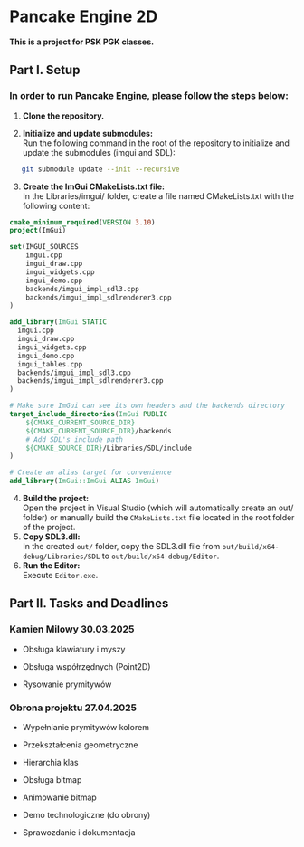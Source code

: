 # Pancake Engine 2D

**This is a project for PSK PGK classes.**

## Part I. Setup

### In order to run Pancake Engine, please follow the steps below:

1. **Clone the repository.**

2. **Initialize and update submodules:**  
   Run the following command in the root of the repository to initialize and update the submodules (imgui and SDL):
```bash
   git submodule update --init --recursive
```
3. **Create the ImGui CMakeLists.txt file:**  
   In the Libraries/imgui/ folder, create a file named CMakeLists.txt with the following content:
```cmake
cmake_minimum_required(VERSION 3.10)
project(ImGui)

set(IMGUI_SOURCES
    imgui.cpp
    imgui_draw.cpp
    imgui_widgets.cpp
    imgui_demo.cpp
    backends/imgui_impl_sdl3.cpp
    backends/imgui_impl_sdlrenderer3.cpp
)

add_library(ImGui STATIC 
  imgui.cpp
  imgui_draw.cpp
  imgui_widgets.cpp
  imgui_demo.cpp
  imgui_tables.cpp  
  backends/imgui_impl_sdl3.cpp
  backends/imgui_impl_sdlrenderer3.cpp
)

# Make sure ImGui can see its own headers and the backends directory
target_include_directories(ImGui PUBLIC
    ${CMAKE_CURRENT_SOURCE_DIR}
    ${CMAKE_CURRENT_SOURCE_DIR}/backends
    # Add SDL's include path
    ${CMAKE_SOURCE_DIR}/Libraries/SDL/include
)

# Create an alias target for convenience
add_library(ImGui::ImGui ALIAS ImGui)
```
4. **Build the project:**  
   Open the project in Visual Studio (which will automatically create an out/ folder) or manually build the `CMakeLists.txt` file located in the root folder of the project.
5. **Copy SDL3.dll:**  
   In the created `out/` folder, copy the SDL3.dll file from `out/build/x64-debug/Libraries/SDL` to `out/build/x64-debug/Editor`.
6. **Run the Editor:**  
   Execute `Editor.exe`.

## Part II. Tasks and Deadlines

### Kamien Milowy 30.03.2025
- Obsługa klawiatury i myszy

- Obsługa współrzędnych (Point2D)

- Rysowanie prymitywów

### Obrona projektu 27.04.2025
- Wypełnianie prymitywów kolorem

- Przekształcenia geometryczne

- Hierarchia klas

- Obsługa bitmap

- Animowanie bitmap

- Demo technologiczne (do obrony)

- Sprawozdanie i dokumentacja